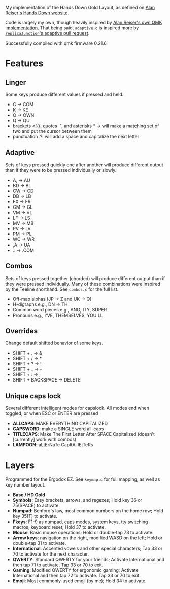 My implementation of the Hands Down Gold Layout, as defined on [Alan Reiser's Hands Down website](https://sites.google.com/alanreiser.com/handsdown).

Code is largely my own, though heavily inspired by [Alan Reiser's own QMK implementation](https://github.com/moutis/HandsDown). That being said, `adaptive.c` is inspired more by [`replicaJunction`'s adaptive pull request](https://github.com/qmk/qmk_firmware/pull/14034).

Successfully compiled with qmk firmware 0.21.6

Features
========

Linger
------
Some keys produce different values if pressed and held.

  * C &rarr; COM
  * K &rarr; KE
  * O &rarr; OWN
  * Q &rarr; QU
  * brackets <[{(, quotes '", and asterisks * &rarr; will make a matching set of two and put the cursor between them
  * punctuation .?! will add a space and capitalize the next letter

Adaptive
--------
Sets of keys pressed quickly one after another will produce different output than if they were to be pressed individually or slowly.

 * A, &rarr; AU
 * BD &rarr; BL
 * CW &rarr; CD
 * DB &rarr; LB
 * FX &rarr; FR
 * GM &rarr; GL
 * VM &rarr; VL
 * LF &rarr; LS
 * MV &rarr; MB
 * PV &rarr; LV
 * PM &rarr; PL
 * WC &rarr; WR
 * ,A &rarr; UA
 * .: &rarr; .COM

Combos
------
Sets of keys pressed together (chorded) will produce different output than if they were pressed individually. Many of these combinations were inspired by the Teeline shorthand. See `combos.c` for the full list.

 * Off-map alphas (JP &rarr; Z and UK &rarr; Q)
 * H-digraphs e.g., DN &rarr; TH
 * Common word pieces e.g., ANG, ITY, SUPER
 * Pronouns e.g., I'VE, THEMSELVES, YOU'LL

Overrides
---------
Change default shifted behavior of some keys.

 * SHIFT + . &rarr; &
 * SHIFT + / &rarr; *
 * SHIFT + ? &rarr; !
 * SHIFT + _ &rarr; -
 * SHIFT + : &rarr; ;
 * SHIFT + BACKSPACE &rarr; DELETE

Unique caps lock
----------------
Several different intelligent modes for capslock. All modes end when toggled, or when ESC or ENTER are pressed

 * **ALLCAPS**: MAKE EVERYTHING CAPITALIZED
 * **CAPSWORD**: make a SINGLE word all-caps
 * **TITLECAPS**: Make The First Letter After SPACE Capitalized (doesn't [currently] work with combos)
 * **LAMPOON**: aLtErNaTe CapItAl lEtTeRs

Layers
======
Programmed for the Ergodox EZ. See `keymap.c` for full mapping, as well as key number layout.

 * **Base / HD Gold**
 * **Symbols**: Easy brackets, arrows, and regexes; Hold key 36 or 75(SPACE) to activate.
 * **Numpad**: Benford's law, most common numbers on the home row; Hold key 35(T) to activate.
 * **Fkeys**: F1-9 as numpad, caps modes, system keys, tty switching macros, keyboard reset; Hold 37 to activate.
 * **Mouse**: Basic mouse operations; Hold or double-tap 73 to activate.
 * **Arrow keys**: navigation on the right, modified WASD on the left; Hold or double-tap 31 to activate.
 * **International**: Accented vowels and other special characters; Tap 33 or 70 to activate for the next character.
 * **QWERTY**: Standard QWERTY for your friends; Activate International and then tap 71 to activate. Tap 33 or 70 to exit.
 * **Gaming**: Modified QWERTY for ergonomic gaming; Activate International and then tap 72 to activate. Tap 33 or 70 to exit.
 * **Emoji**: Most commonly-used emoji (by me); Hold 34 to activate.
